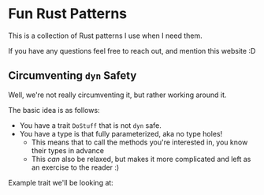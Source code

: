 # Fun Rust Patterns

This is a collection of Rust patterns I use when I need them.

If you have any questions feel free to reach out, and mention this website :D

## Circumventing `dyn` Safety

Well, we're not really circumventing it, but rather working around it.

The basic idea is as follows:

- You have a trait `DoStuff` that is not `dyn` safe.
- You have a type is that fully parameterized, aka no type holes!
    - This means that to call the methods you're interested in, you know their types in advance
    - This _can_ also be relaxed, but makes it more complicated and left as an exercise to the reader :)


Example trait we'll be looking at:
